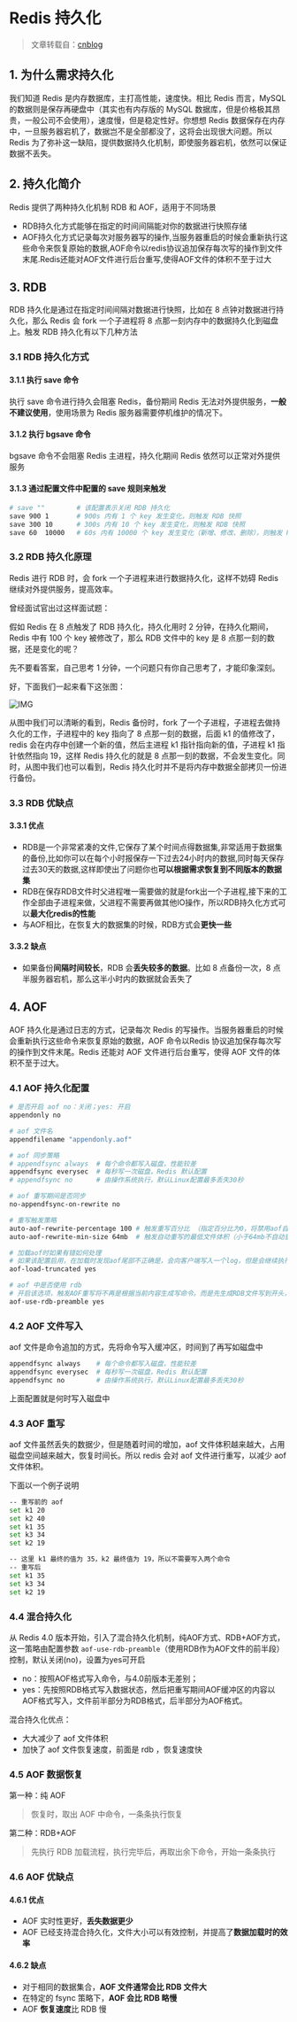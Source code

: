 [//]:# "2023/4/19 15:47|Redis"

# Redis 持久化

> 文章转载自：[cnblog](https://www.cnblogs.com/wugongzi/p/16827473.html)

## 1. 为什么需求持久化

我们知道 Redis 是内存数据库，主打高性能，速度快。相比 Redis 而言，MySQL 的数据则是保存再硬盘中（其实也有内存版的 MySQL 数据库，但是价格极其昂贵，一般公司不会使用），速度慢，但是稳定性好。你想想 Redis 数据保存在内存中，一旦服务器宕机了，数据岂不是全部都没了，这将会出现很大问题。所以 Redis 为了弥补这一缺陷，提供数据持久化机制，即使服务器宕机，依然可以保证数据不丢失。

## 2. 持久化简介

Redis 提供了两种持久化机制 RDB 和 AOF，适用于不同场景

- RDB持久化方式能够在指定的时间间隔能对你的数据进行快照存储
- AOF持久化方式记录每次对服务器写的操作,当服务器重启的时候会重新执行这些命令来恢复原始的数据,AOF命令以redis协议追加保存每次写的操作到文件末尾.Redis还能对AOF文件进行后台重写,使得AOF文件的体积不至于过大

## 3. RDB

RDB 持久化是通过在指定时间间隔对数据进行快照，比如在 8 点钟对数据进行持久化，那么 Redis 会 fork 一个子进程将 8 点那一刻内存中的数据持久化到磁盘上。触发 RDB 持久化有以下几种方法

### 3.1 RDB 持久化方式

#### 3.1.1 执行 save 命令

执行 save 命令进行持久会阻塞 Redis，备份期间 Redis 无法对外提供服务，**一般不建议使用**，使用场景为 Redis 服务器需要停机维护的情况下。

#### 3.1.2 执行 bgsave 命令

bgsave 命令不会阻塞 Redis 主进程，持久化期间 Redis 依然可以正常对外提供服务

#### 3.1.3 通过配置文件中配置的 save 规则来触发

```bash
# save ""        # 该配置表示关闭 RDB 持久化
save 900 1       # 900s 内有 1 个 key 发生变化，则触发 RDB 快照
save 300 10      # 300s 内有 10 个 key 发生变化，则触发 RDB 快照
save 60  10000   # 60s 内有 10000 个 key 发生变化（新增、修改、删除），则触发 RDB 快照
```

### 3.2 RDB 持久化原理

Redis 进行 RDB 时，会 fork 一个子进程来进行数据持久化，这样不妨碍 Redis 继续对外提供服务，提高效率。

曾经面试官出过这样面试题：

假如 Redis 在 8 点触发了 RDB 持久化，持久化用时 2 分钟，在持久化期间，Redis 中有 100 个 key 被修改了，那么 RDB 文件中的 key 是 8 点那一刻的数据，还是变化的呢？

先不要看答案，自己思考 1 分钟，一个问题只有你自己思考了，才能印象深刻。

好，下面我们一起来看下这张图：

![IMG](http://raw.githubusercontent.com/ZYallers/ZYaller/master/upload/image/2023/1058428-20221026103622028-1082924086.png)

从图中我们可以清晰的看到，Redis 备份时，fork 了一个子进程，子进程去做持久化的工作，子进程中的 key 指向了 8 点那一刻的数据，后面 k1 的值修改了，redis 会在内存中创建一个新的值，然后主进程 k1 指针指向新的值，子进程 k1 指针依然指向 19，这样 Redis 持久化的就是 8 点那一刻的数据，不会发生变化。同时，从图中我们也可以看到，Redis 持久化时并不是将内存中数据全部拷贝一份进行备份。

### 3.3 RDB 优缺点

#### 3.3.1 优点

- RDB是一个非常紧凑的文件,它保存了某个时间点得数据集,非常适用于数据集的备份,比如你可以在每个小时报保存一下过去24小时内的数据,同时每天保存过去30天的数据,这样即使出了问题你也**可以根据需求恢复到不同版本的数据集**
- RDB在保存RDB文件时父进程唯一需要做的就是fork出一个子进程,接下来的工作全部由子进程来做，父进程不需要再做其他IO操作，所以RDB持久化方式可以**最大化redis的性能**
- 与AOF相比，在恢复大的数据集的时候，RDB方式会**更快一些**

#### 3.3.2 缺点

- 如果备份**间隔时间较长**，RDB 会**丢失较多的数据**。比如 8 点备份一次，8 点半服务器宕机，那么这半小时内的数据就会丢失了

## 4. AOF

AOF 持久化是通过日志的方式，记录每次 Redis 的写操作。当服务器重启的时候会重新执行这些命令来恢复原始的数据，AOF 命令以Redis 协议追加保存每次写的操作到文件末尾。Redis 还能对 AOF 文件进行后台重写，使得 AOF 文件的体积不至于过大。

### 4.1 AOF 持久化配置

```bash
# 是否开启 aof no：关闭；yes: 开启
appendonly no

# aof 文件名
appendfilename "appendonly.aof"

# aof 同步策略
# appendfsync always  # 每个命令都写入磁盘，性能较差
appendfsync everysec  # 每秒写一次磁盘，Redis 默认配置
# appendfsync no      # 由操作系统执行，默认Linux配置最多丢失30秒

# aof 重写期间是否同步
no-appendfsync-on-rewrite no

# 重写触发策略
auto-aof-rewrite-percentage 100 # 触发重写百分比 （指定百分比为0，将禁用aof自动重写功能）
auto-aof-rewrite-min-size 64mb  # 触发自动重写的最低文件体积（小于64mb不自动重写）

# 加载aof时如果有错如何处理
# 如果该配置启用，在加载时发现aof尾部不正确是，会向客户端写入一个log，但是会继续执行，如果设置为 no ，发现错误就会停止，必须修复后才能重新加载。
aof-load-truncated yes

# aof 中是否使用 rdb
# 开启该选项，触发AOF重写将不再是根据当前内容生成写命令。而是先生成RDB文件写到开头，再将RDB生成期间的发生的增量写命令附加到文件末尾。
aof-use-rdb-preamble yes
```

### 4.2 AOF 文件写入

aof 文件是命令追加的方式，先将命令写入缓冲区，时间到了再写如磁盘中

```bash
appendfsync always    # 每个命令都写入磁盘，性能较差
appendfsync everysec  # 每秒写一次磁盘，Redis 默认配置
appendfsync no        # 由操作系统执行，默认Linux配置最多丢失30秒
```

上面配置就是何时写入磁盘中

### 4.3 AOF 重写

aof 文件虽然丢失的数据少，但是随着时间的增加，aof 文件体积越来越大，占用磁盘空间越来越大，恢复时间长。所以 redis 会对 aof 文件进行重写，以减少 aof 文件体积。

下面以一个例子说明

```bash
-- 重写前的 aof
set k1 20
set k2 40
set k1 35
set k3 34
set k2 19

-- 这里 k1 最终的值为 35，k2 最终值为 19，所以不需要写入两个命令
-- 重写后
set k1 35
set k3 34
set k2 19
```

### 4.4 **混合持久化**

从 Redis 4.0 版本开始，引入了混合持久化机制，纯AOF方式、RDB+AOF方式，这一策略由配置参数 `aof-use-rdb-preamble`（使用RDB作为AOF文件的前半段）控制，默认关闭(no)，设置为yes可开启

- no：按照AOF格式写入命令，与4.0前版本无差别；
- yes：先按照RDB格式写入数据状态，然后把重写期间AOF缓冲区的内容以AOF格式写入，文件前半部分为RDB格式，后半部分为AOF格式。

混合持久化优点：

- 大大减少了 aof 文件体积
- 加快了 aof 文件恢复速度，前面是 rdb ，恢复速度快

### 4.5 **AOF 数据恢复**

第一种：纯 AOF

> 恢复时，取出 AOF 中命令，一条条执行恢复

第二种：RDB+AOF

> 先执行 RDB 加载流程，执行完毕后，再取出余下命令，开始一条条执行

### 4.6 AOF 优缺点

#### 4.6.1 优点

- AOF 实时性更好，**丢失数据更少**
- AOF 已经支持混合持久化，文件大小可以有效控制，并提高了**数据加载时的效率**

#### 4.6.2 缺点

- 对于相同的数据集合，**AOF 文件通常会比 RDB 文件大**
- 在特定的 fsync 策略下，**AOF 会比 RDB 略慢**
- AOF **恢复速度**比 RDB 慢
